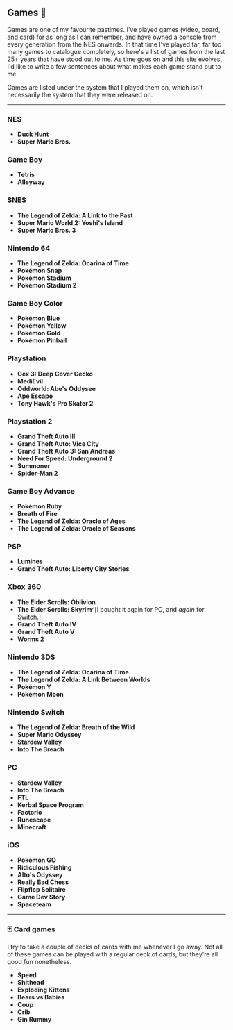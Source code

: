 ## Games 🎲

Games are one of my favourite pastimes. I've played games (video, board, and card) for as long as I can remember, and have owned a console from every generation from the NES onwards. In that time I've played far, far too many games to catalogue completely, so here's a list of games from the last 25+ years that have stood out to me. As time goes on and this site evolves, I'd like to write a few sentences about what makes each game stand out to me.

Games are listed under the system that I played them on, which isn't necessarily the system that they were released on.

---

### NES
- **Duck Hunt**
- **Super Mario Bros.**

### Game Boy
- **Tetris**
- **Alleyway**

### SNES
- **The Legend of Zelda: A Link to the Past**
- **Super Mario World 2: Yoshi's Island**
- **Super Mario Bros. 3**

### Nintendo 64
- **The Legend of Zelda: Ocarina of Time**
- **Pokémon Snap**
- **Pokémon Stadium**
- **Pokémon Stadium 2**

### Game Boy Color
- **Pokémon Blue**
- **Pokémon Yellow**
- **Pokémon Gold**
- **Pokémon Pinball**

### Playstation
- **Gex 3: Deep Cover Gecko**
- **MediEvil**
- **Oddworld: Abe's Oddysee**
- **Ape Escape**
- **Tony Hawk's Pro Skater 2**

### Playstation 2
- **Grand Theft Auto III**
- **Grand Theft Auto: Vice City**
- **Grand Theft Auto 3: San Andreas**
- **Need For Speed: Underground 2**
- **Summoner**
- **Spider-Man 2**

### Game Boy Advance
- **Pokémon Ruby**
- **Breath of Fire**
- **The Legend of Zelda: Oracle of Ages**
- **The Legend of Zelda: Oracle of Seasons**

### PSP
- **Lumines**
- **Grand Theft Auto: Liberty City Stories**

### Xbox 360
- **The Elder Scrolls: Oblivion**
- **The Elder Scrolls: Skyrim**^[I bought it again for PC, and _again_ for Switch.]
- **Grand Theft Auto IV**
- **Grand Theft Auto V**
- **Worms 2**

### Nintendo 3DS
- **The Legend of Zelda: Ocarina of Time**
- **The Legend of Zelda: A Link Between Worlds**
- **Pokémon Y**
- **Pokémon Moon**

### Nintendo Switch
- **The Legend of Zelda: Breath of the Wild**
- **Super Mario Odyssey**
- **Stardew Valley**
- **Into The Breach**

### PC
- **Stardew Valley**
- **Into The Breach**
- **FTL**
- **Kerbal Space Program**
- **Factorio**
- **Runescape**
- **Minecraft**

### iOS
- **Pokémon GO**
- **Ridiculous Fishing**
- **Alto's Odyssey**
- **Really Bad Chess**
- **Flipflop Solitaire**
- **Game Dev Story**
- **Spaceteam**

---

### 🃏 Card games

I try to take a couple of decks of cards with me whenever I go away. Not all of these games can be played with a regular deck of cards, but they're all good fun nonetheless.

- **Speed**
- **Shithead**
- **Exploding Kittens**
- **Bears vs Babies**
- **Coup**
- **Crib**
- **Gin Rummy**

